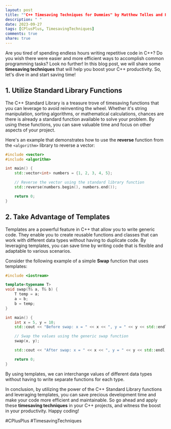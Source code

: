 ```yaml
---
layout: post
title: ""C++ Timesaving Techniques for Dummies" by Matthew Telles and Paul Whitehead"
description: " "
date: 2023-09-27
tags: [CPlusPlus, TimesavingTechniques]
comments: true
share: true
---
```


Are you tired of spending endless hours writing repetitive code in C++? Do you wish there were easier and more efficient ways to accomplish common programming tasks? Look no further! In this blog post, we will share some **timesaving techniques** that will help you boost your C++ productivity. So, let's dive in and start saving time!

## 1. Utilize Standard Library Functions

The C++ Standard Library is a treasure trove of timesaving functions that you can leverage to avoid reinventing the wheel. Whether it's string manipulation, sorting algorithms, or mathematical calculations, chances are there is already a standard function available to solve your problem. By using these functions, you can save valuable time and focus on other aspects of your project.

Here's an example that demonstrates how to use the **reverse** function from the `<algorithm>` library to reverse a vector:

```cpp
#include <vector>
#include <algorithm>

int main() {
    std::vector<int> numbers = {1, 2, 3, 4, 5};

    // Reverse the vector using the standard library function
    std::reverse(numbers.begin(), numbers.end());

    return 0;
}
```

## 2. Take Advantage of Templates

Templates are a powerful feature in C++ that allow you to write generic code. They enable you to create reusable functions and classes that can work with different data types without having to duplicate code. By leveraging templates, you can save time by writing code that is flexible and adaptable to various scenarios.

Consider the following example of a simple **Swap** function that uses templates:

```cpp
#include <iostream>

template<typename T>
void swap(T& a, T& b) {
    T temp = a;
    a = b;
    b = temp;
}

int main() {
    int x = 5, y = 10;
    std::cout << "Before swap: x = " << x << ", y = " << y << std::endl;

    // Swap the values using the generic swap function
    swap(x, y);

    std::cout << "After swap: x = " << x << ", y = " << y << std::endl;

    return 0;
}
```

By using templates, we can interchange values of different data types without having to write separate functions for each type.

In conclusion, by utilizing the power of the C++ Standard Library functions and leveraging templates, you can save precious development time and make your code more efficient and maintainable. So go ahead and apply these **timesaving techniques** in your C++ projects, and witness the boost in your productivity. Happy coding!

\#CPlusPlus #TimesavingTechniques